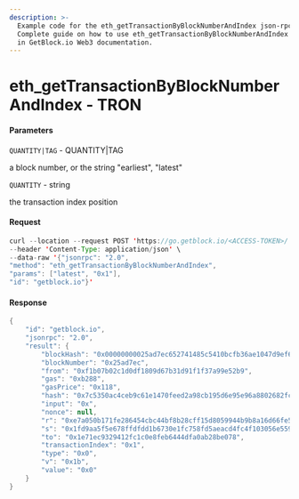 ```yaml
---
description: >-
  Example code for the eth_getTransactionByBlockNumberAndIndex json-rpc method.
  Сomplete guide on how to use eth_getTransactionByBlockNumberAndIndex json-rpc
  in GetBlock.io Web3 documentation.
---
```


# eth\_getTransactionByBlockNumberAndIndex - TRON

#### Parameters

`QUANTITY|TAG` - QUANTITY|TAG

a block number, or the string "earliest", "latest"

`QUANTITY` - string

the transaction index position

#### Request

```java
curl --location --request POST 'https://go.getblock.io/<ACCESS-TOKEN>/' \
--header 'Content-Type: application/json' \
--data-raw '{"jsonrpc": "2.0",
"method": "eth_getTransactionByBlockNumberAndIndex",
"params": ["latest", "0x1"],
"id": "getblock.io"}'
```

#### Response

```java
{
    "id": "getblock.io",
    "jsonrpc": "2.0",
    "result": {
        "blockHash": "0x00000000025ad7ec652741485c5410bcfb36ae1047d9ef617b406cec8f87f3c6",
        "blockNumber": "0x25ad7ec",
        "from": "0xf1b07b02c1d0df1809d67b31d91f1f37a99e52b9",
        "gas": "0xb288",
        "gasPrice": "0x118",
        "hash": "0x7c5350ac4ceb9c61e1470feed2a98cb195d6e95e96a8802682fcfc96fdc74c6c",
        "input": "0x",
        "nonce": null,
        "r": "0xe7a050b171fe286454cbc44bf8b28cff15d8059944b9b8a16d66fe53e55ebd1f",
        "s": "0x1fd9aa5f5e678ffdfdd1b6730e1fc758fd5aeacd4fc4f103056e55959fbc5800",
        "to": "0x1e71ec9329412fc1c0e8feb6444dfa0ab28be078",
        "transactionIndex": "0x1",
        "type": "0x0",
        "v": "0x1b",
        "value": "0x0"
    }
}
```
